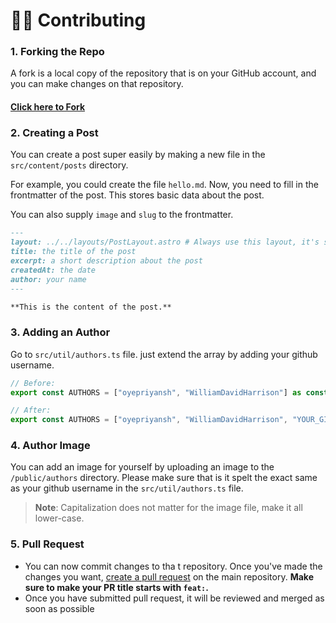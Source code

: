 # 👨‍💻 Contributing

### 1. Forking the Repo
A fork is a local copy of the repository that is on your GitHub account, and you can make changes on that repository.
#### [Click here to Fork](https://github.com/oyepriyansh/DevTweet/fork)

### 2. Creating a Post
You can create a post super easily by making a new file in the `src/content/posts` directory.

For example, you could create the file `hello.md`. Now, you need to fill in the frontmatter of the post. This stores basic data about the post.

You can also supply `image` and `slug` to the frontmatter.

```md
---
layout: ../../layouts/PostLayout.astro # Always use this layout, it's so the post gets properly styled
title: the title of the post
excerpt: a short description about the post
createdAt: the date
author: your name
---

**This is the content of the post.**
```

### 3. Adding an Author

Go to  `src/util/authors.ts` file. just extend the array by adding your github username.

```ts
// Before:
export const AUTHORS = ["oyepriyansh", "WilliamDavidHarrison"] as const;

// After:
export const AUTHORS = ["oyepriyansh", "WilliamDavidHarrison", "YOUR_GITHUB_USERNAME"] as const;
```

### 4. Author Image

You can add an image for yourself by uploading an image to the `/public/authors` directory. Please make sure that is it spelt the exact same as your github username in the `src/util/authors.ts` file.

> **Note**:  Capitalization does not matter for the image file, make it all lower-case.

### 5. Pull Request
- You can now commit changes to tha t repository. Once you've made the changes you want, [create a pull request](https://github.com/oyepriyansh/DevTweet/pulls) on the main repository. **Make sure to make your PR title starts with `feat:`.**
- Once you have submitted pull request, it will be reviewed and merged as soon as possible
